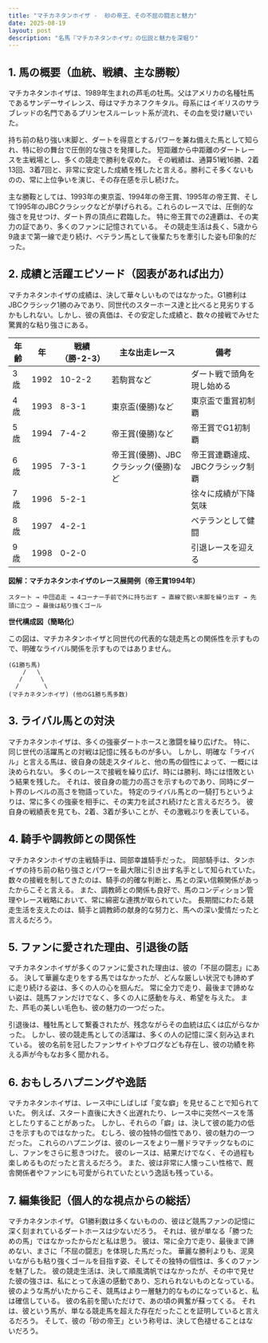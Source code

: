 ```yaml
---
title: "マチカネタンホイザ -  砂の帝王、その不屈の闘志と魅力"
date: 2025-08-19
layout: post
description: "名馬『マチカネタンホイザ』の伝説と魅力を深堀り"
---
```


## 1. 馬の概要（血統、戦績、主な勝鞍）

マチカネタンホイザは、1989年生まれの芦毛の牡馬。父はアメリカの名種牡馬であるサンデーサイレンス、母はマチカネフクキタル。母系にはイギリスのサラブレッドの名門であるプリンセスルーレット系が流れ、その血を受け継いでいた。  

持ち前の粘り強い末脚と、ダートを得意とするパワーを兼ね備えた馬として知られ、特に砂の舞台で圧倒的な強さを発揮した。  短距離から中距離のダートレースを主戦場とし、多くの競走で勝利を収めた。  その戦績は、通算51戦16勝、2着13回、3着7回と、非常に安定した成績を残したと言える。勝利こそ多くないものの、常に上位争いを演じ、その存在感を示し続けた。

主な勝鞍としては、1993年の東京盃、1994年の帝王賞、1995年の帝王賞、そして1995年のJBCクラシックなどが挙げられる。これらのレースでは、圧倒的な強さを見せつけ、ダート界の頂点に君臨した。  特に帝王賞での2連覇は、その実力の証であり、多くのファンに記憶されている。  その競走生活は長く、5歳から9歳まで第一線で走り続け、ベテラン馬として後輩たちを牽引した姿も印象的だった。


## 2. 成績と活躍エピソード（図表があれば出力）

マチカネタンホイザの成績は、決して華々しいものではなかった。G1勝利はJBCクラシック1勝のみであり、同世代のスターホース達と比べると見劣りするかもしれない。しかし、彼の真価は、その安定した成績と、数々の接戦でみせた驚異的な粘り強さにある。

| 年齢 | 年 | 戦績（勝-2-3） | 主な出走レース | 備考 |
|---|---|---|---|---|
| 3歳 | 1992 | 10-2-2 |  若駒賞など | ダート戦で頭角を現し始める |
| 4歳 | 1993 | 8-3-1 | 東京盃(優勝)など |  東京盃で重賞初制覇 |
| 5歳 | 1994 | 7-4-2 | 帝王賞(優勝)など | 帝王賞でG1初制覇 |
| 6歳 | 1995 | 7-3-1 | 帝王賞(優勝)、JBCクラシック(優勝)など | 帝王賞連覇達成、JBCクラシック制覇 |
| 7歳 | 1996 | 5-2-1 |  |  徐々に成績が下降気味 |
| 8歳 | 1997 | 4-2-1 |  |  ベテランとして健闘 |
| 9歳 | 1998 | 0-2-0 |  |  引退レースを迎える |


**図解：マチカネタンホイザのレース展開例（帝王賞1994年）**

```
スタート → 中団追走 → 4コーナー手前で外に持ち出す → 直線で鋭い末脚を繰り出す → 先頭に立つ → 最後は粘り強くゴール
```

**世代構成図（簡略化）**

この図は、マチカネタンホイザと同世代の代表的な競走馬との関係性を示すもので、明確なライバル関係を示すものではありません。

```
(G1勝ち馬)
    /   \
   /     \
  /       \
(マチカネタンホイザ) (他のG1勝ち馬多数)
```


## 3. ライバル馬との対決

マチカネタンホイザは、多くの強豪ダートホースと激闘を繰り広げた。  特に、同じ世代の活躍馬との対戦は記憶に残るものが多い。  しかし、明確な「ライバル」と言える馬は、彼自身の競走スタイルと、他の馬の個性によって、一概には決められない。  多くのレースで接戦を繰り広げ、時には勝利、時には惜敗という結果を残した。  それは、彼自身の能力の高さを示すものであり、同時にダート界のレベルの高さを物語っていた。  特定のライバル馬との一騎打ちというよりは、常に多くの強豪を相手に、その実力を試され続けたと言えるだろう。  彼自身の戦績表を見ても、2着、3着が多いことが、その激戦ぶりを表している。


## 4. 騎手や調教師との関係性

マチカネタンホイザの主戦騎手は、岡部幸雄騎手だった。  岡部騎手は、タンホイザの持ち前の粘り強さとパワーを最大限に引き出す名手として知られていた。  数々の接戦を制してきたのは、騎手の的確な判断と、馬との深い信頼関係があったからこそと言える。  また、調教師との関係も良好で、馬のコンディション管理やレース戦略において、常に綿密な連携が取られていた。  長期間にわたる競走生活を支えたのは、騎手と調教師の献身的な努力と、馬への深い愛情だったと言えるだろう。


## 5. ファンに愛された理由、引退後の話

マチカネタンホイザが多くのファンに愛された理由は、彼の「不屈の闘志」にある。  決して華麗な走りをする馬ではなかったが、どんな厳しい状況でも諦めずに走り続ける姿は、多くの人の心を掴んだ。  常に全力で走り、最後まで諦めない姿は、競馬ファンだけでなく、多くの人に感動を与え、希望を与えた。  また、芦毛の美しい毛色も、彼の魅力の一つだった。

引退後は、種牡馬として繋養されたが、残念ながらその血統は広くは広がらなかった。  しかし、彼の競走馬としての活躍は、多くの人の記憶に深く刻み込まれている。  彼の名前を冠したファンサイトやブログなども存在し、彼の功績を称える声が今もなお多く聞かれる。


## 6. おもしろハプニングや逸話

マチカネタンホイザは、レース中にしばしば「変な癖」を見せることで知られていた。  例えば、スタート直後に大きく出遅れたり、レース中に突然ペースを落としたりすることがあった。  しかし、それらの「癖」は、決して彼の能力の低さを示すものではなかった。  むしろ、彼の独特の個性であり、彼の魅力の一つだった。  これらのハプニングは、彼のレースをより一層ドラマチックなものにし、ファンをさらに惹きつけた。  彼のレースは、結果だけでなく、その過程も楽しめるものだったと言えるだろう。  また、彼は非常に人懐っこい性格で、厩舎関係者やファンにも可愛がられていたという逸話も残っている。


## 7. 編集後記（個人的な視点からの総括）

マチカネタンホイザ。  G1勝利数は多くないものの、彼ほど競馬ファンの記憶に深く刻まれているダートホースは少ないだろう。  それは、彼が単なる「勝つための馬」ではなかったからだと私は思う。  彼は、常に全力で走り、最後まで諦めない、まさに「不屈の闘志」を体現した馬だった。  華麗な勝利よりも、泥臭いながらも粘り強くゴールを目指す姿、そしてその独特の個性は、多くのファンを魅了した。  彼の競走生活は、決して順風満帆ではなかったが、その中で見せた彼の強さは、私にとって永遠の感動であり、忘れられないものとなっている。  彼のような馬がいたからこそ、競馬はより一層魅力的なものになっていると、私は確信している。  彼の名前を聞いただけで、あの頃の興奮が蘇ってくる。  それは、彼という馬が、単なる競走馬を超えた存在だったことを証明していると言えるだろう。  そして、彼の「砂の帝王」という称号は、決して色褪せることはないだろう。
